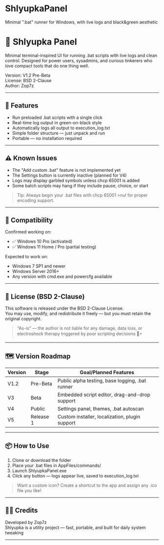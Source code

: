 # ShlyupkaPanel
Minimal ".bat" runner for Windows, with live logs and black&amp;green aesthetic
# 🛶 Shlyupka Panel

Minimal terminal-inspired UI for running .bat scripts with live logs and clean control. Designed for power users, sysadmins, and curious tinkerers who love compact tools that do one thing well.

Version: V1.2 Pre-Beta  
License: BSD 2-Clause  
Author: Zop7z  

---

## 🚀 Features

- Run preloaded .bat scripts with a single click
- Real-time log output in green-on-black style
- Automatically logs all output to execution_log.txt
- Simple folder structure — just unpack and run
- Portable — no installation required

---

## ⚠️ Known Issues

- The "Add custom .bat" feature is not implemented yet  
- The Settings button is currently inactive (planned for V4)  
- Logs may display garbled symbols unless chcp 65001 is added  
- Some batch scripts may hang if they include pause, choice, or start

> Tip: Always begin your .bat files with chcp 65001 >nul for proper encoding support.

---

## 🧪 Compatibility

Confirmed working on:

- ✅ Windows 10 Pro (activated)  
- ✅ Windows 11 Home / Pro (partial testing)

Expected to work on:

- Windows 7 SP1 and newer  
- Windows Server 2016+  
- Any version with cmd.exe and powercfg available

---

## 📜 License (BSD 2-Clause)

This software is released under the BSD 2-Clause License.  
You may use, modify, and redistribute it freely — but you must retain the original copyright.

> “As-is” — the author is not liable for any damage, data loss, or electroshock therapy triggered by poor scripting decisions 🤖⚡

---

## 🗺️ Version Roadmap

| Version | Stage      | Goal/Planned Features                                 |
|---------|------------|--------------------------------------------------------|
| V1.2    | Pre-Beta   | Public alpha testing, base logging, .bat runner       |
| V3      | Beta       | Embedded script editor, drag-and-drop support         |
| V4      | Public     | Settings panel, themes, .bat autoscan                 |
| V5      | Release 1  | Custom installer, localization, plugin support        |

---

## 📦 How to Use

1. Clone or download the folder  
2. Place your .bat files in AppFiles/commands/  
3. Launch ShlyupkaPanel.exe  
4. Click any button — logs appear live, saved to execution_log.txt  

> Want a custom icon? Create a shortcut to the app and assign any .ico file you like!

---

## 👨‍💻 Credits

Developed by Zop7z  
Shlyupka is a utility project — fast, portable, and built for daily system tweaking

---
